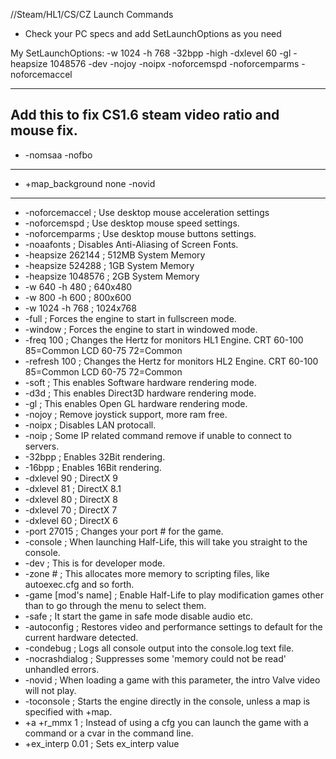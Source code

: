 //Steam/HL1/CS/CZ Launch Commands

  * Check your PC specs and add SetLaunchOptions as you need 

My SetLaunchOptions: -w 1024 -h 768 -32bpp -high -dxlevel 60 -gl -heapsize 1048576 -dev -nojoy -noipx -noforcemspd -noforcemparms -noforcemaccel

---
Add this to fix CS1.6 steam video ratio and mouse fix.
---
  * -nomsaa -nofbo 

---
  * +map\_background none -novid
---
  * -noforcemaccel ; Use desktop mouse acceleration settings
  * -noforcemspd ; Use desktop mouse speed settings.
  * -noforcemparms ; Use desktop mouse buttons settings.
  * -noaafonts ; Disables Anti-Aliasing of Screen Fonts.
  * -heapsize 262144 ; 512MB System Memory
  * -heapsize 524288 ; 1GB System Memory
  * -heapsize 1048576 ; 2GB System Memory
  * -w 640 -h 480 ; 640x480
  * -w 800 -h 600 ; 800x600
  * -w 1024 -h 768 ; 1024x768
  * -full ; Forces the engine to start in fullscreen mode.
  * -window ; Forces the engine to start in windowed mode.
  * -freq 100 ; Changes the Hertz for monitors HL1 Engine. CRT 60-100 85=Common LCD 60-75 72=Common
  * -refresh 100 ; Changes the Hertz for monitors HL2 Engine. CRT 60-100 85=Common LCD 60-75 72=Common
  * -soft ; This enables Software hardware rendering mode.
  * -d3d ; This enables Direct3D hardware rendering mode.
  * -gl ; This enables Open GL hardware rendering mode.
  * -nojoy ; Remove joystick support, more ram free.
  * -noipx ; Disables LAN protocall.
  * -noip ; Some IP related command remove if unable to connect to servers.
  * -32bpp ; Enables 32Bit rendering.
  * -16bpp ; Enables 16Bit rendering.
  * -dxlevel 90 ; DirectX 9
  * -dxlevel 81 ; DirectX 8.1
  * -dxlevel 80 ; DirectX 8
  * -dxlevel 70 ; DirectX 7
  * -dxlevel 60 ; DirectX 6
  * -port 27015 ; Changes your port # for the game.
  * -console ; When launching Half-Life, this will take you straight to the console.
  * -dev ; This is for developer mode.
  * -zone # ; This allocates more memory to scripting files, like autoexec.cfg and so forth.
  * -game [mod's name] ; Enable Half-Life to play modification games other than to go through the menu to select them.
  * -safe ; It start the game in safe mode disable audio etc.
  * -autoconfig ; Restores video and performance settings to default for the current hardware detected.
  * -condebug ; Logs all console output into the console.log text file.
  * -nocrashdialog ; Suppresses some 'memory could not be read' unhandled errors.
  * -novid ; When loading a game with this parameter, the intro Valve video will not play.
  * -toconsole ; Starts the engine directly in the console, unless a map is specified with +map.
  * +a +r\_mmx 1 ; Instead of using a cfg you can launch the game with a command or a cvar in the command line.
  * +ex\_interp 0.01 ; Sets ex\_interp value